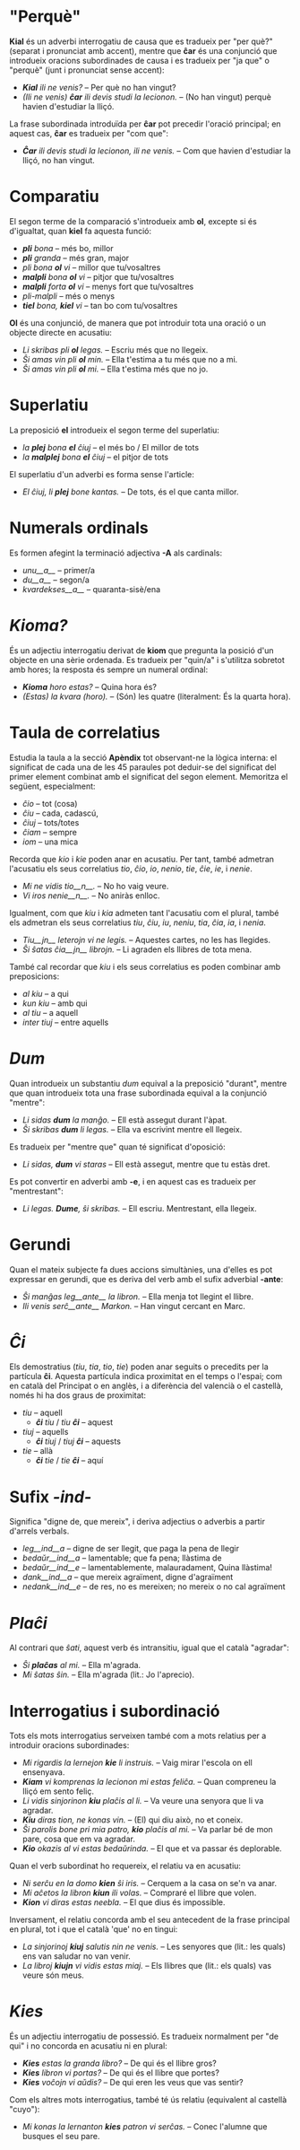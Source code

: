 
# "Perquè"

__Kial__ és un adverbi interrogatiu de causa que es tradueix per "per què?" (separat i pronunciat amb accent), mentre que __ĉar__ és una conjunció que introdueix oracions subordinades de causa i es tradueix per "ja que" o "perquè" (junt i pronunciat sense accent):

- *__Kial__ ili ne venis?* – Per què no han vingut?
 - *(Ili ne venis) __ĉar__ ili devis studi la lecionon.* – (No han vingut) perquè havien d'estudiar la lliçó.

La frase subordinada introduïda per __ĉar__ pot precedir l'oració principal; en aquest cas, __ĉar__ es tradueix per "com que":

- *__Ĉar__ ili devis studi la lecionon, ili ne venis.* – Com que havien d'estudiar la lliçó, no han vingut.

# Comparatiu

El segon terme de la comparació s'introdueix amb __ol__, excepte si és d'igualtat, quan __kiel__ fa aquesta funció:
- *__pli__ bona* – més bo, millor
- *__pli__ granda* – més gran, major
- *pli bona __ol__ vi* – millor que tu/vosaltres
- *__malpli__ bona __ol__ vi* – pitjor que tu/vosaltres
- *__malpli__ forta __ol__ vi* – menys fort que tu/vosaltres
- *pli-malpli* – més o menys
- *__tiel__ bona, __kiel__ vi* – tan bo com tu/vosaltres

__Ol__ és una conjunció, de manera que pot introduir tota una oració o un objecte directe en acusatiu:
- *Li skribas pli __ol__ legas.* –  Escriu més que no llegeix.
- *Ŝi amas vin pli __ol__ min.* –  Ella t'estima a tu més que no a mi.
- *Ŝi amas vin pli __ol__ mi.* – Ella t'estima més que no jo.

# Superlatiu

La preposició __el__ introdueix el segon terme del superlatiu:
- *la __plej__ bona __el__ ĉiuj* – el més bo / El millor de tots
- *la __malplej__ bona __el__ ĉiuj* – el pitjor de tots

El superlatiu d'un adverbi es forma sense l'article:

- *El ĉiuj, li __plej__ bone kantas.* – De tots, és el que canta millor.

# Numerals ordinals

Es formen afegint la terminació adjectiva __-A__ als cardinals: 

- *unu__a__*  – primer/a
- *du__a__*  – segon/a
- *kvardekses__a__* – quaranta-sisè/ena

# *Kioma?*

És un adjectiu interrogatiu derivat de __kiom__ que pregunta la posició d'un objecte en una sèrie ordenada. Es tradueix per "quin/a" i s'utilitza sobretot amb hores; la resposta és sempre un numeral ordinal:
- *__Kioma__ horo estas?* – Quina hora és?
 - *(Estas) la kvara (horo).* – (Són) les quatre (literalment: És la quarta hora).

# Taula de correlatius

Estudia la taula a la secció __Apèndix__ tot observant-ne la lògica interna: el significat de cada una de les 45 paraules pot deduir-se del significat del primer element combinat amb el significat del segon element. Memoritza el següent, especialment:

- *ĉio*  – tot (cosa)
- *ĉiu*  – cada, cadascú, 
- *ĉiuj*  – tots/totes
- *ĉiam* – sempre
- *iom* – una mica

Recorda que *kio* i *kie* poden anar en acusatiu. Per tant, també admetran l'acusatiu els seus correlatius *tio*, *ĉio*, *io*, *nenio*, *tie*, *ĉie*, *ie*, i *nenie*.

- *Mi ne vidis tio__n__.* – No ho vaig veure.
- *Vi iros nenie__n__.* – No aniràs enlloc.

Igualment, com que *kiu* i *kia* admeten tant l'acusatiu com el plural, també els admetran els seus correlatius *tiu*, *ĉiu*, *iu*, *neniu*, *tia*, *ĉia*, *ia*, i *nenia*.

- *Tiu__jn__ leterojn vi ne legis.* – Aquestes cartes, no les has llegides.
- *Ŝi ŝatas ĉia__jn__ librojn.* – Li agraden els llibres de tota mena.

També cal recordar que *kiu* i els seus correlatius es poden combinar amb preposicions:

- *al kiu* – a qui
- *kun kiu* – amb qui
- *al tiu* – a aquell
- *inter tiuj* – entre aquells

# *Dum* 

Quan introdueix un substantiu *dum* equival a la preposició "durant", mentre que quan introdueix tota una frase subordinada equival a la conjunció "mentre":

- *Li sidas __dum__ la manĝo.* – Ell està assegut durant l'àpat.
- *Ŝi skribas __dum__ li legas.* – Ella va escrivint mentre ell llegeix.

Es tradueix per "mentre que" quan té significat d'oposició:
- *Li sidas, __dum__ vi staras* – Ell està assegut, mentre que tu estàs dret.

Es pot convertir en adverbi amb __-e__, i en aquest cas es tradueix per "mentrestant":
- *Li legas. __Dume__, ŝi skribas.* – Ell escriu. Mentrestant, ella llegeix.

# Gerundi

Quan el mateix subjecte fa dues accions simultànies, una d'elles es pot expressar en gerundi, que es deriva del verb amb el sufix adverbial __-ante__:

- *Ŝi manĝas leg__ante__ la libron.* – Ella menja tot llegint el llibre.
- *Ili venis serĉ__ante__ Markon.* – Han vingut cercant en Marc.

# *Ĉi*

Els demostratius (*tiu*, *tia*, *tio*, *tie*) poden anar seguits o precedits per la partícula __ĉi__. Aquesta partícula indica proximitat en el temps o l'espai; com en català del Principat o en anglès, i a diferència del valencià o el castellà, només hi ha dos graus de proximitat:

- *tiu* – aquell 
  - *__ĉi__ tiu* / *tiu __ĉi__* – aquest
- *tiuj* – aquells
  - *__ĉi__ tiuj* / *tiuj __ĉi__* – aquests
- *tie* – allà
  - *__ĉi__ tie* / *tie __ĉi__* – aquí

# Sufix *-ind-*

Significa "digne de, que mereix", i deriva adjectius o adverbis a partir d'arrels verbals.

- *leg__ind__a* – digne de ser llegit, que paga la pena de llegir
- *bedaŭr__ind__a*  – lamentable; que fa pena; llàstima de
- *bedaŭr__ind__e*  – lamentablemente, malauradament, Quina llàstima!
- *dank__ind__a* – que mereix agraïment, digne d'agraïment
- *nedank__ind__e* – de res, no es mereixen; no mereix o no cal agraïment

# *Plaĉi*
 
 Al contrari que *ŝati*, aquest verb és intransitiu, igual que el català "agradar":
 
 - *Ŝi __plaĉas__ al mi.*  – Ella m'agrada.
 - *Mi ŝatas ŝin.*  –  Ella m'agrada (lit.: Jo l'aprecio).

# Interrogatius i subordinació

Tots els mots interrogatius serveixen també com a mots relatius per a introduir oracions subordinades:
- *Mi rigardis la lernejon __kie__ li instruis.* – Vaig mirar l'escola on ell ensenyava.
- *__Kiam__ vi komprenas la lecionon mi estas feliĉa.* – Quan compreneu la lliçó em sento feliç.
- *Li vidis sinjorinon __kiu__ plaĉis al li.* – Va veure una senyora que li va agradar.
- *__Kiu__ diras tion, ne konas vin.* – (El) qui diu això, no et coneix.
- *Ŝi parolis bone pri mia patro, __kio__ plaĉis al mi.* – Va parlar bé de mon pare, cosa que em va agradar.
- *__Kio__ okazis al vi estas bedaŭrinda.* – El que et va passar és deplorable.

Quan el verb subordinat ho requereix, el relatiu va en acusatiu:
- *Ni serĉu en la domo __kien__ ŝi iris.* – Cerquem a la casa on se'n va anar.
- *Mi aĉetos la libron __kiun__ ili volas.* – Compraré el llibre que volen.
- *__Kion__ vi diras estas neebla.* – El que dius és impossible.

Inversament, el relatiu concorda amb el seu antecedent de la frase principal en plural, tot i que el català 'que' no en tingui:
- *La sinjorinoj __kiuj__ salutis nin ne venis.* – Les senyores que (lit.: les quals) ens van saludar no van venir.
- *La libroj __kiujn__ vi vidis estas miaj.* – Els llibres que (lit.: els quals) vas veure són meus.

# *Kies*

És un adjectiu interrogatiu de possessió. Es tradueix normalment per "de qui" i no concorda en acusatiu ni en plural:
- *__Kies__ estas la granda libro?* – De qui és el llibre gros?
- *__Kies__ libron vi portas?* – De qui és el llibre que portes?
- *__Kies__ voĉojn vi aŭdis?* – De qui eren les veus que vas sentir?

Com els altres mots interrogatius, també té ús relatiu (equivalent al castellà "cuyo"):
- *Mi konas la lernanton __kies__ patron vi serĉas.* – Conec l'alumne que busques el seu pare.
